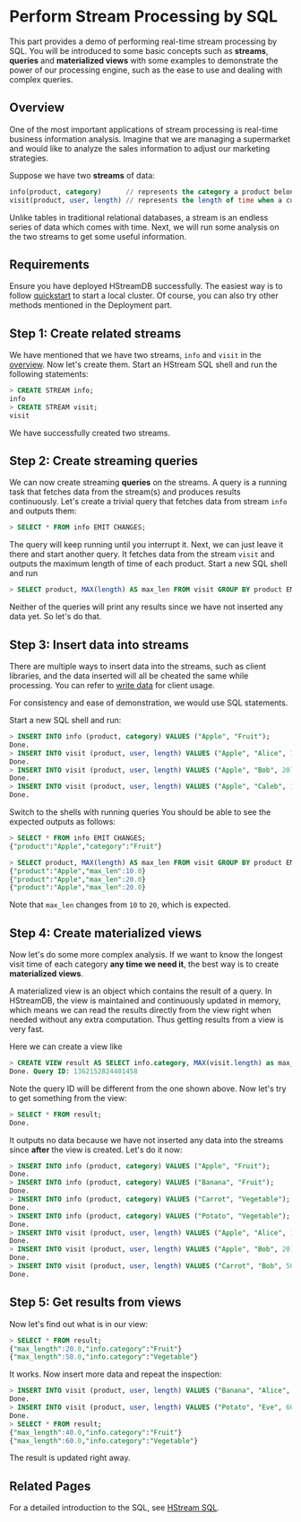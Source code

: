 # Perform Stream Processing by SQL

This part provides a demo of performing real-time stream processing by SQL. You
will be introduced to some basic concepts such as **streams**, **queries** and
**materialized views** with some examples to demonstrate the power of our
processing engine, such as the ease to use and dealing with complex queries.

## Overview

One of the most important applications of stream processing is real-time
business information analysis. Imagine that we are managing a supermarket and
would like to analyze the sales information to adjust our marketing strategies.

Suppose we have two **streams** of data:

```sql
info(product, category)      // represents the category a product belongs to
visit(product, user, length) // represents the length of time when a customer looks at a product
```

Unlike tables in traditional relational databases, a stream is an endless series
of data which comes with time. Next, we will run some analysis on the two
streams to get some useful information.

## Requirements

Ensure you have deployed HStreamDB successfully. The easiest way is to follow
[quickstart](../start/quickstart-with-docker.md) to start a local cluster. Of
course, you can also try other methods mentioned in the Deployment part.

## Step 1: Create related streams

We have mentioned that we have two streams, `info` and `visit` in the
[overview](#overview). Now let's create them. Start an HStream SQL shell and run
the following statements:

```sql
> CREATE STREAM info;
info
> CREATE STREAM visit;
visit
```

We have successfully created two streams.

## Step 2: Create streaming queries

We can now create streaming **queries** on the streams. A query is a running
task that fetches data from the stream(s) and produces results continuously.
Let's create a trivial query that fetches data from stream `info` and outputs
them:

```sql
> SELECT * FROM info EMIT CHANGES;
```

The query will keep running until you interrupt it. Next, we can just leave it
there and start another query. It fetches data from the stream `visit` and
outputs the maximum length of time of each product. Start a new SQL shell and
run

```sql
> SELECT product, MAX(length) AS max_len FROM visit GROUP BY product EMIT CHANGES;
```

Neither of the queries will print any results since we have not inserted any
data yet. So let's do that.

## Step 3: Insert data into streams

There are multiple ways to insert data into the streams, such as client
libraries, and the data inserted will all be cheated the same
while processing. You can refer to [write data](../write/write.md) for client usage.

For consistency and ease of demonstration, we would use SQL statements.

Start a new SQL shell and run:

```sql
> INSERT INTO info (product, category) VALUES ("Apple", "Fruit");
Done.
> INSERT INTO visit (product, user, length) VALUES ("Apple", "Alice", 10);
Done.
> INSERT INTO visit (product, user, length) VALUES ("Apple", "Bob", 20);
Done.
> INSERT INTO visit (product, user, length) VALUES ("Apple", "Caleb", 10);
Done.
```

Switch to the shells with running queries You should be able to see the expected
outputs as follows:

```sql
> SELECT * FROM info EMIT CHANGES;
{"product":"Apple","category":"Fruit"}
```

```sql
> SELECT product, MAX(length) AS max_len FROM visit GROUP BY product EMIT CHANGES;
{"product":"Apple","max_len":10.0}
{"product":"Apple","max_len":20.0}
{"product":"Apple","max_len":20.0}
```

Note that `max_len` changes from `10` to `20`, which is expected.

## Step 4: Create materialized views

Now let's do some more complex analysis. If we want to know the longest visit
time of each category **any time we need it**, the best way is to create
**materialized views**.

A materialized view is an object which contains the result of a query. In
HStreamDB, the view is maintained and continuously updated in memory, which
means we can read the results directly from the view right when needed without
any extra computation. Thus getting results from a view is very fast.

Here we can create a view like

```sql
> CREATE VIEW result AS SELECT info.category, MAX(visit.length) as max_length FROM info JOIN visit ON info.product = visit.product WITHIN (INTERVAL '1' HOUR) GROUP BY info.category;
Done. Query ID: 1362152824401458
```

Note the query ID will be different from the one shown above. Now let's try to
get something from the view:

```sql
> SELECT * FROM result;
Done.
```

It outputs no data because we have not inserted any data into the streams since
**after** the view is created. Let's do it now:

```sql
> INSERT INTO info (product, category) VALUES ("Apple", "Fruit");
Done.
> INSERT INTO info (product, category) VALUES ("Banana", "Fruit");
Done.
> INSERT INTO info (product, category) VALUES ("Carrot", "Vegetable");
Done.
> INSERT INTO info (product, category) VALUES ("Potato", "Vegetable");
Done.
> INSERT INTO visit (product, user, length) VALUES ("Apple", "Alice", 10);
Done.
> INSERT INTO visit (product, user, length) VALUES ("Apple", "Bob", 20);
Done.
> INSERT INTO visit (product, user, length) VALUES ("Carrot", "Bob", 50);
Done.
```

## Step 5: Get results from views

Now let's find out what is in our view:

```sql
> SELECT * FROM result;
{"max_length":20.0,"info.category":"Fruit"}
{"max_length":50.0,"info.category":"Vegetable"}
```

It works. Now insert more data and repeat the inspection:

```sql
> INSERT INTO visit (product, user, length) VALUES ("Banana", "Alice", 40);
Done.
> INSERT INTO visit (product, user, length) VALUES ("Potato", "Eve", 60);
Done.
> SELECT * FROM result;
{"max_length":40.0,"info.category":"Fruit"}
{"max_length":60.0,"info.category":"Vegetable"}
```

The result is updated right away.

## Related Pages

For a detailed introduction to the SQL, see
[HStream SQL](../reference/sql/sql-overview.md).
